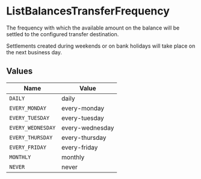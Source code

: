 # ListBalancesTransferFrequency

The frequency with which the available amount on the balance will be settled to the configured transfer
destination.

Settlements created during weekends or on bank holidays will take place on the next business day.


## Values

| Name              | Value             |
| ----------------- | ----------------- |
| `DAILY`           | daily             |
| `EVERY_MONDAY`    | every-monday      |
| `EVERY_TUESDAY`   | every-tuesday     |
| `EVERY_WEDNESDAY` | every-wednesday   |
| `EVERY_THURSDAY`  | every-thursday    |
| `EVERY_FRIDAY`    | every-friday      |
| `MONTHLY`         | monthly           |
| `NEVER`           | never             |